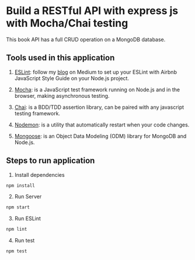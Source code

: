 # Build a RESTful API with express js with Mocha/Chai testing

This book API has a full CRUD operation on a MongoDB database.

## Tools used in this application

1. [ESLint](https://github.com/eslint/eslint): follow my [blog](https://medium.com/@ljn787/how-to-set-up-eslint-with-airbnb-javascript-style-guide-on-vs-code-215d1bd34903) on Medium to set up your ESLint with Airbnb JavaScript Style Guide on your Node.js project.

2. [Mocha](https://github.com/mochajs/mocha): is a JavaScript test framework running on Node.js and in the browser, making asynchronous testing.

3. [Chai](https://github.com/chaijs/chai): is a BDD/TDD assertion library, can be paired with any javascript testing framework.

4. [Nodemon](https://github.com/remy/nodemon): is a utility that automatically restart when your code changes.

5. [Mongoose](https://github.com/Automattic/mongoose): is an Object Data Modeling (ODM) library for MongoDB and Node.js.

## Steps to run application

1. Install dependencies

```bash
npm install
```

2. Run Server

```bash
npm start
```

3. Run ESLint

```bash
npm lint
```

4. Run test

```bash
npm test
```
